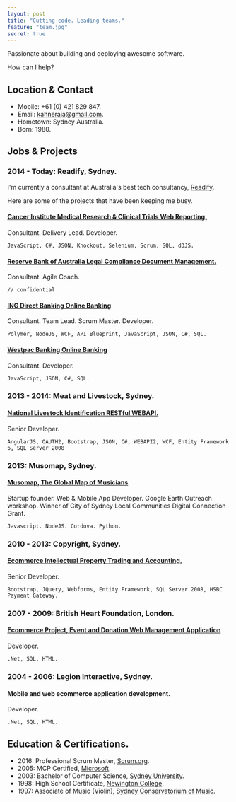 ```yaml
---
layout: post
title: "Cutting code. Leading teams."
feature: "team.jpg"
secret: true
---
```


Passionate about building and deploying awesome software.

How can I help?

## Location & Contact

- Mobile: +61 (0) 421 829 847.
- Email: kahneraja@gmail.com.
- Hometown: Sydney Australia.
- Born: 1980.

## Jobs & Projects

### 2014 - Today: Readify, Sydney.

I'm currently a consultant at Australia's best tech consultancy, [Readify](http://www.readify.net).

Here are some of the projects that have been keeping me busy.

#### [Cancer Institute Medical Research & Clinical Trials Web Reporting.](http://www.cancerinstitute.org.au)

Consultant. Delivery Lead. Developer.

	JavaScript, C#, JSON, Knockout, Selenium, Scrum, SQL, d3JS.

#### [Reserve Bank of Australia Legal Compliance Document Management.](http://www.rba.gov.au)

Consultant. Agile Coach.

	// confidential

#### [ING Direct Banking Online Banking](http://www.ingdirect.com.au)

Consultant. Team Lead. Scrum Master. Developer.

	Polymer, NodeJS, WCF, API Blueprint, JavaScript, JSON, C#, SQL.

#### [Westpac Banking Online Banking](http://www.westpac.com.au)

Consultant. Developer.

	JavaScript, JSON, C#, SQL.

### 2013 - 2014: Meat and Livestock, Sydney.

#### [National Livestock Identification RESTful WEBAPI.](http://www.nlis.com.au)

Senior Developer.

	AngularJS, OAUTH2, Bootstrap, JSON, C#, WEBAPI2, WCF, Entity Framework 6, SQL Server 2008

### 2013: Musomap, Sydney.

#### [Musomap, The Global Map of Musicians](http://www.musomap.com)

Startup founder. Web & Mobile App Developer. Google Earth Outreach workshop. Winner of City of Sydney Local Communities Digital Connection Grant. 

	Javascript. NodeJS. Cordova. Python.

### 2010 - 2013: Copyright, Sydney.

#### [Ecommerce Intellectual Property Trading and Accounting.](http://www.copyright.org.au)

Senior Developer.

	Bootstrap, JQuery, Webforms, Entity Framework, SQL Server 2008, HSBC Payment Gateway.

### 2007 - 2009: British Heart Foundation, London.

#### [Ecommerce Project, Event and Donation Web Management Application](http://www.bhf.org.uk)

Developer.

	.Net, SQL, HTML.

### 2004 - 2006: Legion Interactive, Sydney.

#### Mobile and web ecommerce application development.

Developer.

	.Net, SQL, HTML.

## Education & Certifications.

- 2016: Professional Scrum Master, [Scrum.org](http://www.scrum.org).
- 2005: MCP Certified, [Microsoft](http://www.microsoft.com). 
- 2003: Bachelor of Computer Science, [Sydney University](http://sydney.edu.au/).
- 1998: High School Certificate, [Newington College](http://www.newington.nsw.edu.au).
- 1997: Associate of Music (Violin), [Sydney Conservatorium of Music](http://music.sydney.edu.au).
